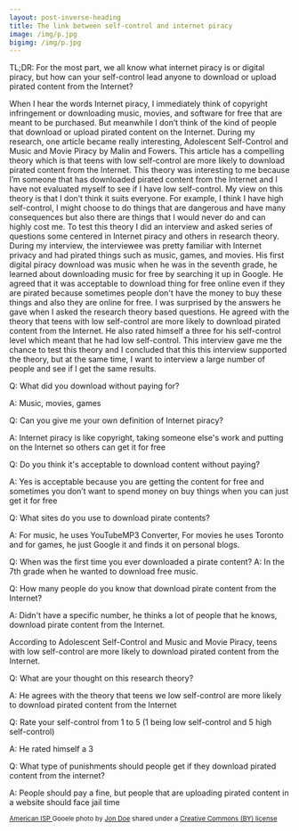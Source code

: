 ```yaml
---
layout: post-inverse-heading
title: The link between self-control and internet piracy  
image: /img/p.jpg
bigimg: /img/p.jpg
---
```

TL;DR: For the most part, we all know what internet piracy is or digital piracy, but how can your self-control lead anyone to download or upload pirated content from the Internet?


When I hear the words Internet piracy, I immediately think of copyright infringement or downloading music, movies, and software for free that are meant to be purchased. But meanwhile I don’t think of the kind of people that download or upload pirated content on the Internet. During my research, one article became really interesting, Adolescent Self-Control and Music and Movie Piracy by Malin and Fowers. This article has a compelling theory which is that teens with low self-control are more likely to download pirated content from the Internet. This theory was interesting to me because I’m someone that has downloaded pirated content from the Internet and I have not evaluated myself to see if I have low self-control. My view on this theory is that I don’t think it suits everyone. For example, I think I have high self-control, I might choose to do things that are dangerous and have many consequences but also there are things that I would never do and can highly cost me. To test this theory I did an interview and asked series of questions some centered in Internet piracy and others in research theory. During my interview, the  interviewee was pretty familiar with Internet privacy and had pirated things such as music, games, and movies. His first digital piracy download was music when he was in the seventh grade, he learned about downloading music for free by searching it up in Google. He agreed that it was acceptable to download thing for free online even if they are pirated because sometimes people don't have the money to buy these things and also they are online for free. I was surprised by the answers he gave when I asked the research theory based questions. He agreed with the theory that teens with low self-control are more likely to download pirated content from the Internet. He also rated himself a three for his self-control level which meant that he had low self-control. This interview gave me the chance to test this theory and I concluded that this this interview supported the theory, but at the same time, I want to interview a large number of people and see if I get the same results.


Q: What did you download without paying for?

A: Music, movies, games

Q: Can you give me your own definition of Internet piracy?

A: Internet piracy is like copyright, taking someone else's work and putting on the Internet so others can get it for free

Q: Do you think it's acceptable to download content without paying?

A: Yes is acceptable because you are getting the content for free and sometimes you don’t want to spend money on buy things when you can just get it for free

Q: What sites do you use to download pirate contents?

A: For music, he uses YouTubeMP3 Converter, For movies he uses Toronto and for games, he just Google it and finds it on personal blogs.

Q: When was the first time you ever downloaded a pirate content?
A: In the 7th grade when he wanted to download free music.

Q: How many people do you know that download pirate content from the Internet?

A: Didn't have a specific number, he thinks a lot of people that he knows, download pirate content from the Internet.

According to Adolescent Self-Control and Music and Movie Piracy, teens with low self-control are more likely to download pirated content from the Internet.

Q: What are your thought on this research theory?

A: He agrees with the theory that teens we low self-control are more likely to download pirated content from the Internet

Q: Rate your self-control from 1 to 5 (1 being low self-control and 5 high self-control)

A: He rated himself a 3

Q: What type of punishments should people get if they download pirated content from the internet?

A: People should pay a fine, but people that are uploading pirated content in a website should face jail time






















<small> <a title="No Internet" href="https://www.google.com/search?site=imghp&tbm=isch&q=internet%20piracy&tbs=sur:fmc#imgrc=Cm9QwvMba3PDxM:">American ISP
</a> Gooele photo by <a href="https://www.youtube.com/channel/UCvOLvT-RpXU69uNZhjfmyCA">Jon Doe</a> shared under a <a href="https://creativecommons.org/licenses/by/2.0/">
Creative Commons (BY) license</a> </small>
